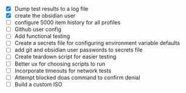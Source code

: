- [x] Dump test results to a log file 
- [x] create the obsidian user
- [ ] configure 5000 item history for all profiles 
- [ ] Github user config
- [ ] Add functional testing 
- [ ] Create a secrets file for configuring environment variable defaults
- [ ] add git and obsidian user passwords to secrets file
- [ ] Create teardown script for easier testing 
- [ ] Better ux for choosing scripts to run 
- [ ] Incorporate timeouts for network tests
- [ ] Attempt blocked doas command to confirm denial 
- [ ] Build a custom ISO
